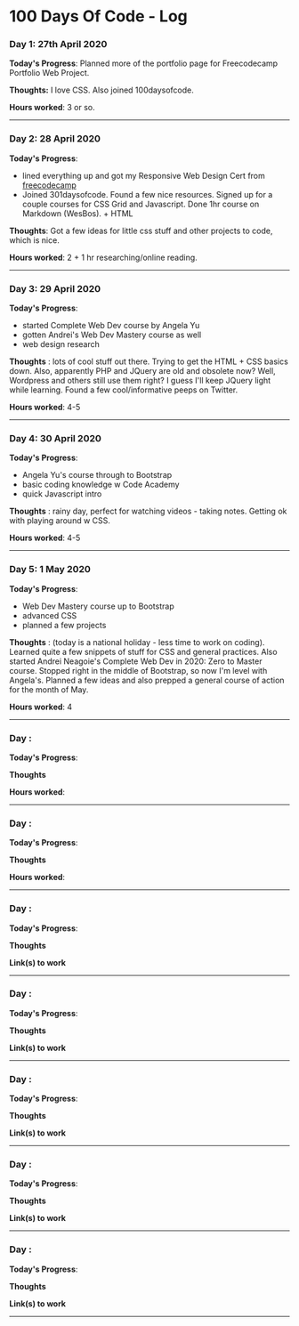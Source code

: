 # 100 Days Of Code - Log

### Day 1: 27th April 2020

**Today's Progress**: Planned more of the portfolio page for Freecodecamp Portfolio Web Project.

**Thoughts:** I love CSS. Also joined 100daysofcode.

**Hours worked**: 3 or so.

*******************

### Day 2: 28 April 2020

**Today's Progress**: 
- lined everything up and got my Responsive Web Design Cert from [freecodecamp](https://www.freecodecamp.org)
- Joined 301daysofcode. Found a few nice resources. Signed up for a couple courses for CSS Grid and Javascript. Done 1hr course on Markdown (WesBos). + HTML

**Thoughts**: Got a few ideas for little css stuff and other projects to code, which is nice.

**Hours worked**: 2 + 1 hr researching/online reading.

***************************************



### Day 3:  29 April 2020

**Today's Progress**: 
- started Complete Web Dev course by Angela Yu
- gotten Andrei's Web Dev Mastery course as well
- web design research

**Thoughts** : lots of cool stuff out there. Trying to get the HTML + CSS basics down. Also, apparently PHP and JQuery are old and obsolete now? Well, Wordpress and others still use them right? I guess I'll keep JQuery light while learning.
Found a few cool/informative peeps on Twitter.

**Hours worked**: 4-5


*************************************

### Day 4: 30 April 2020

**Today's Progress**: 
- Angela Yu's course through to Bootstrap
- basic coding knowledge w Code Academy
- quick Javascript intro

**Thoughts** : rainy day, perfect for watching videos - taking notes. Getting ok with playing around w CSS.

**Hours worked**: 4-5

*************************************

### Day 5: 1 May 2020

**Today's Progress**: 
- Web Dev Mastery course up to Bootstrap
- advanced CSS
- planned a few projects

**Thoughts** : (today is a national holiday - less time to work on coding). Learned quite a few snippets of stuff for CSS and general practices. Also started Andrei Neagoie's Complete Web Dev in 2020: Zero to Master course. Stopped right in the middle of Bootstrap, so now I'm level with Angela's. Planned a few ideas and also prepped a general course of action for the month of May.

**Hours worked**: 4

*************************************
### Day : 

**Today's Progress**: 

**Thoughts** 

**Hours worked**:

*************************************
### Day : 

**Today's Progress**: 

**Thoughts** 

**Hours worked**:

*************************************
### Day : 

**Today's Progress**: 

**Thoughts** 

**Link(s) to work**

*************************************
### Day : 

**Today's Progress**: 

**Thoughts** 

**Link(s) to work**

*************************************
### Day : 

**Today's Progress**: 

**Thoughts** 

**Link(s) to work**

*************************************
### Day : 

**Today's Progress**: 

**Thoughts** 

**Link(s) to work**

*************************************
### Day : 

**Today's Progress**: 

**Thoughts** 

**Link(s) to work**

*************************************
